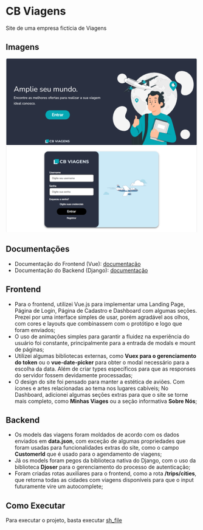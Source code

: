 # CB Viagens
Site de uma empresa fictícia de Viagens

## Imagens
![Home](recording/home.png)
![Login](recording/login.png)

## Documentações
- Documentação do Frontend (Vue): [documentação](cb_viagens/README.md)
- Documentação do Backend (Django): [documentação](cb_viagens_api/README.md)

## Frontend
- Para o frontend, utilizei Vue.js para implementar uma Landing Page, Página de Login, Página de Cadastro e Dashboard com algumas seções. Prezei por uma interface simples de usar, porém agradável aos olhos, com cores e layouts que combinassem com o protótipo e logo que foram enviados;
- O uso de animações simples para garantir a fluidez na experiência do usuário foi constante, principalmente para a entrada de modals e mount de páginas;
- Utilizei algumas bibliotecas externas, como **Vuex para o gerenciamento do token** ou o **vue-date-picker** para obter o modal necessário para a escolha da data. Além de criar types específicos para que as responses do servidor fossem devidamente processadas;
- O design do site foi pensado para manter a estética de aviões. Com ícones e artes relacionadas ao tema nos lugares cabíveis;
No Dashboard, adicionei algumas seções extras para que o site se torne mais completo, como **Minhas Viages** ou a seção informativa **Sobre Nós**;

## Backend
- Os models das viagens foram moldados de acordo com os dados enviados em **data.json**, com exceção de algumas propriedades que foram usadas para funcionalidades extras do site, como o campo **CustomerId** que é usado para o agendamento de viagens;
- Já os models foram pegos da biblioteca nativa do Django, com o uso da biblioteca **Djoser** para o gerenciamento do processo de autenticação;
- Foram criadas rotas auxiliares para o frontend, como a rota **/trips/cities**, que retorna todas as cidades com viagens disponíveis para que o input futuramente vire um autocomplete;

## Como Executar
Para executar o projeto, basta executar [sh_file](run.sh)
